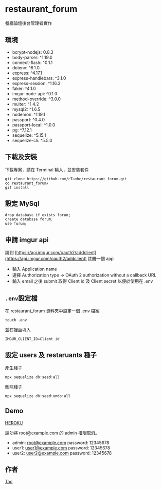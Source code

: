 # restaurant_forum

餐廳論壇後台管理者實作

## 環境

- bcrypt-nodejs: 0.0.3
- body-parser: ^1.19.0
- connect-flash: ^0.1.1
- dotenv: ^8.1.0
- express: ^4.17.1
- express-handlebars: ^3.1.0
- express-session: ^1.16.2
- faker: ^4.1.0
- imgur-node-api: ^0.1.0
- method-override: ^3.0.0
- multer: ^1.4.2
- mysql2: ^1.6.5
- nodemon: ^1.19.1
- passport: ^0.4.0
- passport-local: ^1.0.0
- pg: ^7.12.1
- sequelize: ^5.15.1
- sequelize-cli: ^5.5.0

## 下載及安裝

下載專案，請在 Terminal 輸入，並安裝套件

```
git clone https://github.com/cTaohe/restaurant_forum.git
cd restaurant_forum/
git install
```

## 設定 MySql

```
drop database if exists forum;
create database forum;
use forum;
```

## 申請 imgur api
請到 [https://api.imgur.com/oauth2/addclient](https://api.imgur.com/oauth2/addclient) 註冊一個 app

* 輸入 Application name
* 選擇 Authorization type -> OAuth 2 authorization without a callback URL
* 輸入 email 之後 submit 取得 Client id 及 Client secret 以便於使用在 .env

## `.env`設定檔

在 restaurant_forum 資料夾中設定一個 .env 檔案
```
touch .env
```
並在裡面填入
```
IMGUR_CLIENT_ID=Client id
```

## 設定 users 及 restaruants 種子

產生種子
```
npx sequelize db:seed:all
```
刪除種子
```
npx sequelize db:seed:undo:all
```

## Demo

[HEROKU](https://quiet-earth-71662.herokuapp.com/signin)

請勿將 root@example.com 的 admin 權限取消。
- admin: root@example.com password: 12345678 
- user1: user1@example.com password: 12345678
- user2: user2@example.com password: 12345678

## 作者
[Tao](https://github.com/cTaohe)
